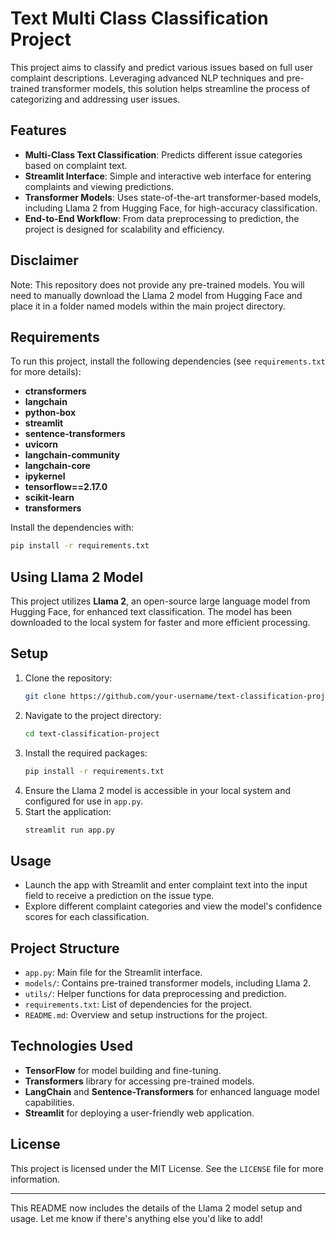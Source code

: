 
# Text Multi Class Classification Project

This project aims to classify and predict various issues based on full user complaint descriptions. Leveraging advanced NLP techniques and pre-trained transformer models, this solution helps streamline the process of categorizing and addressing user issues.

## Features
- **Multi-Class Text Classification**: Predicts different issue categories based on complaint text.
- **Streamlit Interface**: Simple and interactive web interface for entering complaints and viewing predictions.
- **Transformer Models**: Uses state-of-the-art transformer-based models, including Llama 2 from Hugging Face, for high-accuracy classification.
- **End-to-End Workflow**: From data preprocessing to prediction, the project is designed for scalability and efficiency.


## Disclaimer
Note: This repository does not provide any pre-trained models. You will need to manually download the Llama 2 model from Hugging Face and place it in a folder named models within the main project directory.

## Requirements

To run this project, install the following dependencies (see `requirements.txt` for more details):

- **ctransformers**
- **langchain**
- **python-box**
- **streamlit**
- **sentence-transformers**
- **uvicorn**
- **langchain-community**
- **langchain-core**
- **ipykernel**
- **tensorflow==2.17.0**
- **scikit-learn**
- **transformers**

Install the dependencies with:

```bash
pip install -r requirements.txt
```

## Using Llama 2 Model

This project utilizes **Llama 2**, an open-source large language model from Hugging Face, for enhanced text classification. The model has been downloaded to the local system for faster and more efficient processing.

## Setup

1. Clone the repository:
   ```bash
   git clone https://github.com/your-username/text-classification-project.git
   ```
2. Navigate to the project directory:
   ```bash
   cd text-classification-project
   ```
3. Install the required packages:
   ```bash
   pip install -r requirements.txt
   ```
4. Ensure the Llama 2 model is accessible in your local system and configured for use in `app.py`.
5. Start the application:
   ```bash
   streamlit run app.py
   ```

## Usage

- Launch the app with Streamlit and enter complaint text into the input field to receive a prediction on the issue type.
- Explore different complaint categories and view the model's confidence scores for each classification.

## Project Structure

- `app.py`: Main file for the Streamlit interface.
- `models/`: Contains pre-trained transformer models, including Llama 2.
- `utils/`: Helper functions for data preprocessing and prediction.
- `requirements.txt`: List of dependencies for the project.
- `README.md`: Overview and setup instructions for the project.

## Technologies Used

- **TensorFlow** for model building and fine-tuning.
- **Transformers** library for accessing pre-trained models.
- **LangChain** and **Sentence-Transformers** for enhanced language model capabilities.
- **Streamlit** for deploying a user-friendly web application.

## License

This project is licensed under the MIT License. See the `LICENSE` file for more information.

---

This README now includes the details of the Llama 2 model setup and usage. Let me know if there's anything else you'd like to add!